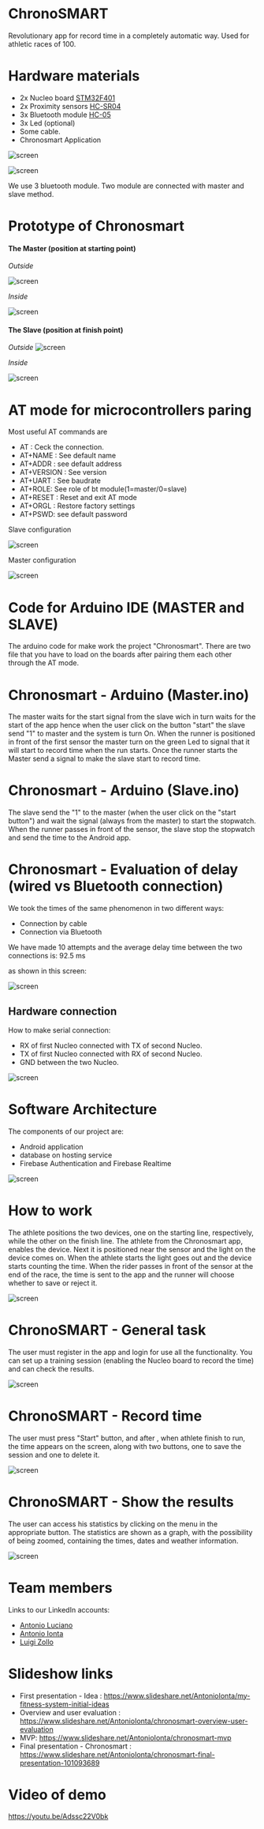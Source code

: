 # ChronoSMART

Revolutionary app for record time in a completely automatic way.
Used for athletic races of 100.

# Hardware materials
- 2x Nucleo board [STM32F401](http://www.st.com/en/microcontrollers/stm32f401.html?querycriteria=productId=LN1810) 
- 2x Proximity sensors [HC-SR04](http://www.radiofo.it/files/articoli/sku026931new.pdf) 
- 3x Bluetooth module [HC-05](https://components101.com/wireless/hc-05-bluetooth-module)
- 3x Led (optional)
- Some cable.  
- Chronosmart Application

![screen](https://github.com/theanto/ChronoSMART/blob/master/Screenshot/photo_2018-06-07_11-32-24.jpg) 


![screen](https://github.com/theanto/ChronoSMART/blob/master/Screenshot/arduino-hc05-kullanc4b1mc4b1.jpg "Architecture")

We use 3 bluetooth module.
Two module are connected with master and slave method.

# Prototype of Chronosmart

#### The Master (position at starting point) 


*Outside*

![screen](https://github.com/theanto/ChronoSMART/blob/master/Screenshot/photo_2018-06-05_14-44-19.jpg "Master")

*Inside*


![screen](https://github.com/theanto/ChronoSMART/blob/master/Screenshot/photo_2018-06-05_14-44-266.jpg "Master")

#### The Slave (position at finish point) 


*Outside*
![screen](https://github.com/theanto/ChronoSMART/blob/master/Screenshot/photo_2018-06-05_14-44-29.jpg "Slave")

*Inside*


![screen](https://github.com/theanto/ChronoSMART/blob/master/Screenshot/photo_2018-06-05_14-44-23.jpg "Slave")

# AT mode for microcontrollers paring

Most useful AT commands are

- AT : Ceck the connection.
- AT+NAME : See default name
- AT+ADDR : see default address
- AT+VERSION : See version
- AT+UART : See baudrate
- AT+ROLE: See role of bt module(1=master/0=slave)
- AT+RESET : Reset and exit AT mode
- AT+ORGL : Restore factory settings
- AT+PSWD: see default password

Slave configuration 

![screen](https://howtomechatronics.com/wp-content/uploads/2016/04/Slave-Configuration-HC-05-Bluetooth-Module-Arduino.png )

Master configuration 

![screen](https://howtomechatronics.com/wp-content/uploads/2016/04/Master-Configuration-HC-05-Bluetooth-Module-Arduino.png )



# Code for Arduino IDE (MASTER and SLAVE)

The arduino code for make work the project "Chronosmart".
There are two file that you have to load on the boards after pairing them each other through the AT mode.

# Chronosmart - Arduino (Master.ino)
The master waits for the start signal from the slave wich in turn waits for the start of the app hence when the user click on the button "start" the slave send "1" to master and the system is turn On. When the runner is positioned in front of the first sensor the master turn on the green Led to signal that it will start to record time when the run starts.
Once the runner starts the Master send a signal to make the slave start to record time.


# Chronosmart - Arduino (Slave.ino)
The slave send the "1" to the master (when the user click on the "start button") and wait the signal (always from the master) to start the stopwatch. When the runner passes in front of the sensor, the slave stop the stopwatch and send the time to the Android app.


# Chronosmart - Evaluation of delay (wired vs Bluetooth connection) 

We took the times of the same phenomenon in two different ways:

- Connection by cable
- Connection via Bluetooth

We have made 10 attempts and the average delay time between the two connections is: 92.5 ms 

as shown in this screen: 

![screen](https://github.com/theanto/ChronoSMART/blob/master/Screenshot/35300531_10214267057342157_7898894128103030784_n.png)



## Hardware connection 

How to make serial connection: 

- RX of first Nucleo connected with TX of second Nucleo.
- TX of first Nucleo connected with RX of second Nucleo.
- GND between the two Nucleo.

![screen](https://github.com/theanto/ChronoSMART/blob/master/Screenshot/photo_2018-06-15_13-42-45.jpg)






# Software Architecture 

The components of our project are:

- Android application
- database on hosting service
- Firebase Authentication and Firebase Realtime 

![screen]( https://github.com/theanto/ChronoSMART/blob/master/Screenshot/photo_2018-06-07_11-32-27.jpg )

# How to work

The athlete positions the two devices, one on the starting line, respectively, while the other on the finish line.
The athlete from the Chronosmart app, enables the device. Next it is positioned near the sensor and the light on the device comes on. When the athlete starts the light goes out and the device starts counting the time.
When the rider passes in front of the sensor at the end of the race, the time is sent to the app and the runner will choose whether to save or reject it.

![screen](https://github.com/theanto/ChronoSMART/blob/master/Screenshot/photo_2018-06-07_11-32-18.jpg "Architecture")



# ChronoSMART - General task


The user must register in the app and login for use all the functionality. You can set up a training session (enabling the Nucleo board to record the time) and can check the results.


![screen](https://github.com/theanto/ChronoSMART/blob/master/Screenshot/Screenshot.jpg "ScreenApp")


# ChronoSMART - Record time

The user must press "Start" button, and after , when athlete finish to run, the time appears on the screen, along with two buttons, one to save the session and one to delete it.

![screen](https://github.com/theanto/ChronoSMART/blob/master/Screenshot/recordtime1.jpg "Record Time")


# ChronoSMART - Show the results

The user can access his statistics by clicking on the menu in the appropriate button.
The statistics are shown as a graph, with the possibility of being zoomed, containing the times, dates and weather information.

![screen](https://github.com/theanto/ChronoSMART/blob/master/Screenshot/6s.jpg "Result")


# Team members 

Links to our LinkedIn accounts:

- [Antonio Luciano](https://www.linkedin.com/in/antonio-luciano-b04bb915a/) 
- [Antonio Ionta](https://www.linkedin.com/in/antonio-ionta-a349b515a/) 
- [Luigi Zollo](https://www.linkedin.com/in/luigi-zollo-85056915a/) 

# Slideshow links

- First presentation - Idea : https://www.slideshare.net/AntonioIonta/my-fitness-system-initial-ideas
- Overview and user evaluation : https://www.slideshare.net/AntonioIonta/chronosmart-overview-user-evaluation
- MVP: https://www.slideshare.net/AntonioIonta/chronosmart-mvp
- Final presentation - Chronosmart : https://www.slideshare.net/AntonioIonta/chronosmart-final-presentation-101093689

# Video of demo
https://youtu.be/Adssc22V0bk
